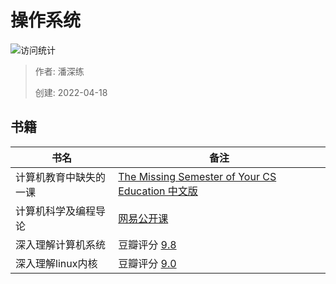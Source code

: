 # 操作系统

![访问统计](https://visitor-badge.glitch.me/badge?page_id=senlypan.qa.02-computer&left_color=blue&right_color=red)

> 作者: 潘深练
>
> 创建: 2022-04-18

## 书籍

书名 | 备注
---- | ---- 
计算机教育中缺失的一课| [The Missing Semester of Your CS Education 中文版](https://missing-semester-cn.github.io/)
计算机科学及编程导论| [网易公开课](https://open.163.com/newview/movie/free?pid=M6TCSIN1U&mid=M6TCSTQD6/)
深入理解计算机系统| 豆瓣评分 [9.8](https://book.douban.com/subject/26912767/)
深入理解linux内核| 豆瓣评分 [9.0](https://book.douban.com/subject/1767120/)